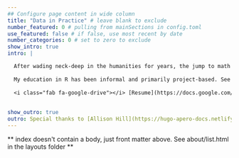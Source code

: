 ```yaml
---
## Configure page content in wide column
title: "Data in Practice" # leave blank to exclude
number_featured: 0 # pulling from mainSections in config.toml
use_featured: false # if false, use most recent by date
number_categories: 0 # set to zero to exclude
show_intro: true
intro: |

  After wading neck-deep in the humanities for years, the jump to math and statistics has been a fun (if messy) transition. Apart from a few credits in undergrad, I've had to take all my coursework online post-graduation: [Intro to Proofs](https://math.jhu.edu/~eriehl/301/), Calc I-II, Abstract Algebra, [Abstract Linear Algebra](https://netmath.illinois.edu/college/math-416), Calc III and Real Analysis (both ongoing). Some of this I managed to complete while full-time at SAMS, but I decided to leave in order to dedicate more time to my studies.
  
  My education in R has been informal and primarily project-based. See my projects page for samples of my work.
  
  <i class="fab fa-google-drive"></i> [Resume](https://docs.google.com/document/d/1paXTAQRp7WOfKOp1iSrQZKyWQttlF9jL/edit?usp=sharing&ouid=107908789910623442905&rtpof=true&sd=true) 
  
  
show_outro: true 
outro: Special thanks to [Allison Hill](https://hugo-apero-docs.netlify.app/start/) and [Silvia Canelón](https://www.silviacanelon.com/) for inspiring this site.
---
```


** index doesn't contain a body, just front matter above.
See about/list.html in the layouts folder **